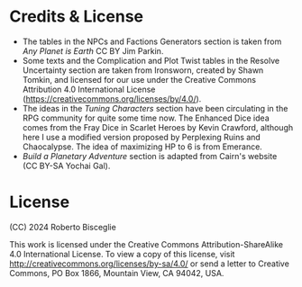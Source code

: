 # Credits & License

- The tables in the NPCs and Factions Generators section is taken from _Any Planet is Earth_ CC BY Jim Parkin.
- Some texts and the Complication and Plot Twist tables in the Resolve Uncertainty section are taken from Ironsworn, created by Shawn Tomkin, and licensed for our use under the Creative Commons Attribution 4.0 International License (https://creativecommons.org/licenses/by/4.0/).
- The ideas in the _Tuning Characters_ section have been circulating in the RPG community for quite some time now. The Enhanced Dice idea comes from the Fray Dice in Scarlet Heroes by Kevin Crawford, although here I use a modified version proposed by Perplexing Ruins and Chaocalypse. The idea of maximizing HP to 6 is from Emerance.
- _Build a Planetary Adventure_ section is adapted from Cairn's website (CC BY-SA Yochai Gal).

# License

(CC) 2024 Roberto Bisceglie

This work is licensed under the Creative Commons Attribution-ShareAlike 4.0 International License. To view a copy of this license, visit http://creativecommons.org/licenses/by-sa/4.0/ or send a letter to Creative Commons, PO Box 1866, Mountain View, CA 94042, USA.
